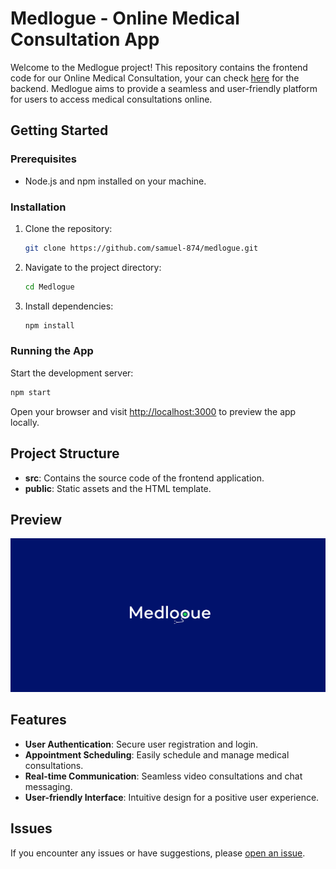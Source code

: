 # Medlogue - Online Medical Consultation App

Welcome to the Medlogue project! This repository contains the frontend code for our Online Medical Consultation, your can check [here](https://github.com/samuel-874/medlogue-backend) for the backend. Medlogue aims to provide a seamless and user-friendly platform for users to access medical consultations online.

## Getting Started

### Prerequisites
- Node.js and npm installed on your machine.

### Installation
1. Clone the repository:
   ```bash
   git clone https://github.com/samuel-874/medlogue.git
   ```
2. Navigate to the project directory:
   ```bash
   cd Medlogue
   ```
3. Install dependencies:
   ```bash
   npm install
   ```

### Running the App
Start the development server:
```bash
npm start
```

Open your browser and visit [http://localhost:3000](http://localhost:3000) to preview the app locally.

## Project Structure
- **src**: Contains the source code of the frontend application.
- **public**: Static assets and the HTML template.

## Preview
![Medlogue Preview](medlogue.png)

## Features
- **User Authentication**: Secure user registration and login.
- **Appointment Scheduling**: Easily schedule and manage medical consultations.
- **Real-time Communication**: Seamless video consultations and chat messaging.
- **User-friendly Interface**: Intuitive design for a positive user experience.


## Issues
If you encounter any issues or have suggestions, please [open an issue](https://github.com/your-username/Medlogue/issues).


